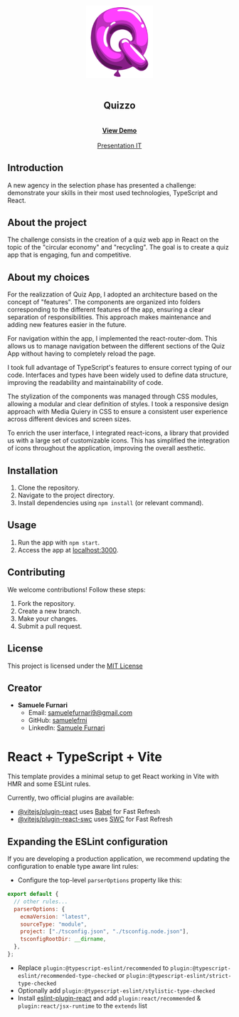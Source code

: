 <div align="center"><img src="/src/assets/comic-letter-q-in-shape-of-bright-violet-balloon-vector-19384535.png" width="150px"></div>
<br />
<div align="center">
  <h2 align="center">Quizzo</h2>

  <p align="center">
    <br />
    <a href="https://samuelefrni-quizzo.netlify.app/"><strong>View Demo</strong></a>
    <br />
    <br />
    <a href="./src/assets/Progetto Typescript e React di Samuele Furnari.pdf">Presentation IT</a>
  </p>
</div>

## Introduction

A new agency in the selection phase has presented a challenge: demonstrate your skills in their most used technologies, TypeScript and React.

## About the project

The challenge consists in the creation of a quiz web app in React on the topic of the "circular economy" and "recycling". The goal is to create a quiz app that is engaging, fun and competitive.

## About my choices

For the realizzation of Quiz App, I adopted an architecture based on the concept of "features". The components are organized into folders corresponding to the different features of the app, ensuring a clear separation of responsibilities. This approach makes maintenance and adding new features easier in the future.

For navigation within the app, I implemented the react-router-dom. This allows us to manage navigation between the different sections of the Quiz App without having to completely reload the page.

I took full advantage of TypeScript's features to ensure correct typing of our code. Interfaces and types have been widely used to define data structure, improving the readability and maintainability of code.

The stylization of the components was managed through CSS modules, allowing a modular and clear definition of styles. I took a responsive design approach with Media Quiery in CSS to ensure a consistent user experience across different devices and screen sizes.

To enrich the user interface, I integrated react-icons, a library that provided us with a large set of customizable icons. This has simplified the integration of icons throughout the application, improving the overall aesthetic.

## Installation

1. Clone the repository.
2. Navigate to the project directory.
3. Install dependencies using `npm install` (or relevant command).

## Usage

1. Run the app with `npm start`.
2. Access the app at [localhost:3000](http://localhost:3000).

## Contributing

We welcome contributions! Follow these steps:

1. Fork the repository.
2. Create a new branch.
3. Make your changes.
4. Submit a pull request.

## License

This project is licensed under the [MIT License](https://opensource.org/licenses/MIT)

## Creator

- **Samuele Furnari**
  - Email: samuelefurnari9@gmail.com
  - GitHub: [samuelefrni](https://github.com/samuelefrni)
  - LinkedIn: [Samuele Furnari](https://www.linkedin.com/in/samuele-furnari-a37567220/)

# React + TypeScript + Vite

This template provides a minimal setup to get React working in Vite with HMR and some ESLint rules.

Currently, two official plugins are available:

- [@vitejs/plugin-react](https://github.com/vitejs/vite-plugin-react/blob/main/packages/plugin-react/README.md) uses [Babel](https://babeljs.io/) for Fast Refresh
- [@vitejs/plugin-react-swc](https://github.com/vitejs/vite-plugin-react-swc) uses [SWC](https://swc.rs/) for Fast Refresh

## Expanding the ESLint configuration

If you are developing a production application, we recommend updating the configuration to enable type aware lint rules:

- Configure the top-level `parserOptions` property like this:

```js
export default {
  // other rules...
  parserOptions: {
    ecmaVersion: "latest",
    sourceType: "module",
    project: ["./tsconfig.json", "./tsconfig.node.json"],
    tsconfigRootDir: __dirname,
  },
};
```

- Replace `plugin:@typescript-eslint/recommended` to `plugin:@typescript-eslint/recommended-type-checked` or `plugin:@typescript-eslint/strict-type-checked`
- Optionally add `plugin:@typescript-eslint/stylistic-type-checked`
- Install [eslint-plugin-react](https://github.com/jsx-eslint/eslint-plugin-react) and add `plugin:react/recommended` & `plugin:react/jsx-runtime` to the `extends` list
